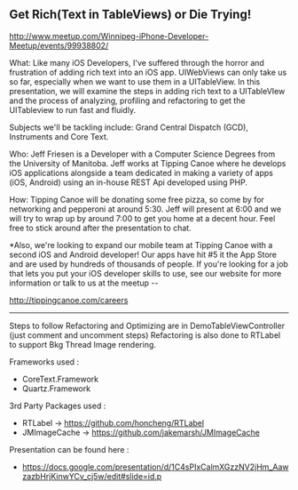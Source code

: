 Get Rich(Text in TableViews) or Die Trying!
-------------------------------------------------

http://www.meetup.com/Winnipeg-iPhone-Developer-Meetup/events/99938802/

What:
Like many iOS Developers, I've suffered through the horror and frustration of adding rich text into an iOS app. UIWebViews can only take us so far, especially when we want to use them in a UITableView. In this presentation, we will examine the steps in adding rich text to a UITableVIew and the process of analyzing, profiling and refactoring to get the UITableview to run fast and fluidly.

Subjects we'll be tackling include: Grand Central Dispatch (GCD), Instruments and Core Text.

Who:
Jeff Friesen is a Developer with a Computer Science Degrees from the University of Manitoba. Jeff works at Tipping Canoe where he develops iOS applications alongside a team dedicated in making a variety of apps (iOS, Android) using an in-house REST Api developed using PHP.

How:
Tipping Canoe will be donating some free pizza, so come by for networking and pepperoni at around 5:30. Jeff will present at 6:00 and we will try to wrap up by around 7:00 to get you home at a decent hour. Feel free to stick around after the presentation to chat.

*Also, we're looking to expand our mobile team at Tipping Canoe with a second iOS and Android developer! Our apps have hit #5 it the App Store and are used by hundreds of thousands of people. If you're looking for a job that lets you put your iOS developer skills to use, see our website for more information or talk to us at the meetup --

http://tippingcanoe.com/careers

-------------------------------------------------

Steps to follow Refactoring and Optimizing are in DemoTableViewController (just comment and uncomment steps)
Refactoring is also done to RTLabel to support Bkg Thread Image rendering.

Frameworks used : 
- CoreText.Framework
- Quartz.Framework

3rd Party Packages used :
- RTLabel -> https://github.com/honcheng/RTLabel
- JMImageCache -> https://github.com/jakemarsh/JMImageCache

Presentation can be found here :
- https://docs.google.com/presentation/d/1C4sPIxCalmXGzzNV2jHm_AawzazbHrjKinwYCv_cj5w/edit#slide=id.p




